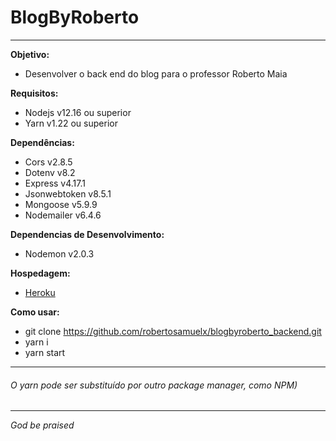 # BlogByRoberto #
---
**Objetivo:**
- Desenvolver o back end do blog para o professor Roberto Maia

**Requisitos:**
- Nodejs v12.16 ou superior
- Yarn v1.22 ou superior

**Dependências:**
- Cors v2.8.5
- Dotenv v8.2
- Express v4.17.1
- Jsonwebtoken v8.5.1
- Mongoose v5.9.9
- Nodemailer v6.4.6

**Dependencias de Desenvolvimento:**
- Nodemon v2.0.3

**Hospedagem:**
- [Heroku](https://www.heroku.com/)

**Como usar:**
- git clone https://github.com/robertosamuelx/blogbyroberto_backend.git
- yarn i
- yarn start
---
###### O yarn pode ser substituído por outro package manager, como NPM) ######
---
*God be praised*